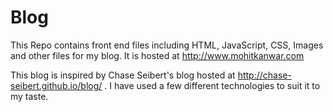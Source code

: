 # Blog
This Repo contains front end files including HTML, JavaScript, CSS, Images and other files for my blog.
It is hosted at http://www.mohitkanwar.com

This blog is inspired by Chase Seibert's blog hosted at http://chase-seibert.github.io/blog/ . 
I have used a few different technologies to suit it to my taste.
